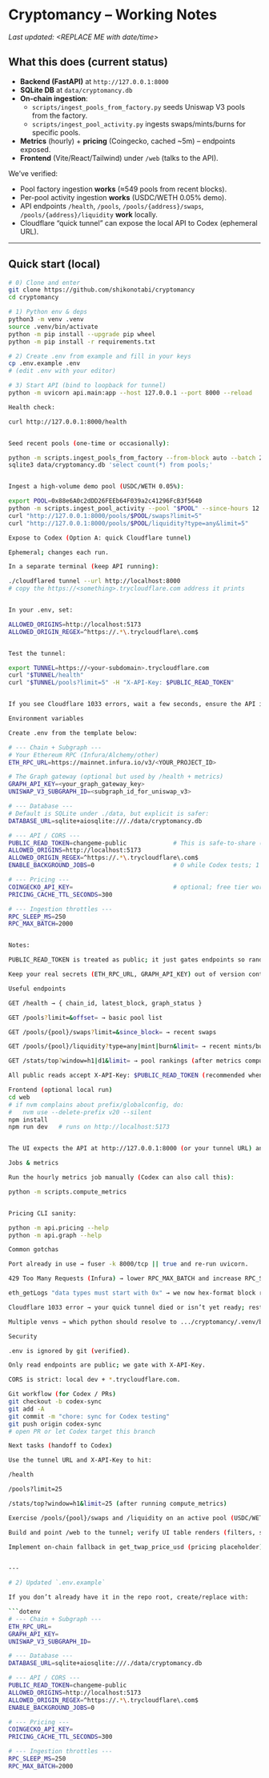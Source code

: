 # Cryptomancy – Working Notes

_Last updated: <REPLACE ME with date/time>_

## What this does (current status)
- **Backend (FastAPI)** at `http://127.0.0.1:8000`
- **SQLite DB** at `data/cryptomancy.db`
- **On-chain ingestion**:
  - `scripts/ingest_pools_from_factory.py` seeds Uniswap V3 pools from the factory.
  - `scripts/ingest_pool_activity.py` ingests swaps/mints/burns for specific pools.
- **Metrics** (hourly) + **pricing** (Coingecko, cached ~5m) – endpoints exposed.
- **Frontend** (Vite/React/Tailwind) under `/web` (talks to the API).

We’ve verified:
- Pool factory ingestion **works** (≈549 pools from recent blocks).
- Per-pool activity ingestion **works** (USDC/WETH 0.05% demo).
- API endpoints `/health`, `/pools`, `/pools/{address}/swaps`, `/pools/{address}/liquidity` **work** locally.
- Cloudflare “quick tunnel” can expose the local API to Codex (ephemeral URL).

---

## Quick start (local)

```bash
# 0) Clone and enter
git clone https://github.com/shikonotabi/cryptomancy
cd cryptomancy

# 1) Python env & deps
python3 -m venv .venv
source .venv/bin/activate
python -m pip install --upgrade pip wheel
python -m pip install -r requirements.txt

# 2) Create .env from example and fill in your keys
cp .env.example .env
# (edit .env with your editor)

# 3) Start API (bind to loopback for tunnel)
python -m uvicorn api.main:app --host 127.0.0.1 --port 8000 --reload

Health check:

curl http://127.0.0.1:8000/health


Seed recent pools (one-time or occasionally):

python -m scripts.ingest_pools_from_factory --from-block auto --batch 2000
sqlite3 data/cryptomancy.db 'select count(*) from pools;'


Ingest a high-volume demo pool (USDC/WETH 0.05%):

export POOL=0x88e6A0c2dDD26FEEb64F039a2c41296FcB3f5640
python -m scripts.ingest_pool_activity --pool "$POOL" --since-hours 12 --batch 2000
curl "http://127.0.0.1:8000/pools/$POOL/swaps?limit=5"
curl "http://127.0.0.1:8000/pools/$POOL/liquidity?type=any&limit=5"

Expose to Codex (Option A: quick Cloudflare tunnel)

Ephemeral; changes each run.

In a separate terminal (keep API running):

./cloudflared tunnel --url http://localhost:8000
# copy the https://<something>.trycloudflare.com address it prints


In your .env, set:

ALLOWED_ORIGINS=http://localhost:5173
ALLOWED_ORIGIN_REGEX=^https://.*\.trycloudflare\.com$


Test the tunnel:

export TUNNEL=https://<your-subdomain>.trycloudflare.com
curl "$TUNNEL/health"
curl "$TUNNEL/pools?limit=5" -H "X-API-Key: $PUBLIC_READ_TOKEN"


If you see Cloudflare 1033 errors, wait a few seconds, ensure the API is running, or restart the tunnel to get a fresh URL.

Environment variables

Create .env from the template below:

# --- Chain + Subgraph ---
# Your Ethereum RPC (Infura/Alchemy/other)
ETH_RPC_URL=https://mainnet.infura.io/v3/<YOUR_PROJECT_ID>

# The Graph gateway (optional but used by /health + metrics)
GRAPH_API_KEY=<your_graph_gateway_key>
UNISWAP_V3_SUBGRAPH_ID=<subgraph_id_for_uniswap_v3>

# --- Database ---
# Default is SQLite under ./data, but explicit is safer:
DATABASE_URL=sqlite+aiosqlite:///./data/cryptomancy.db

# --- API / CORS ---
PUBLIC_READ_TOKEN=changeme-public             # This is safe-to-share (read-only gate)
ALLOWED_ORIGINS=http://localhost:5173
ALLOWED_ORIGIN_REGEX=^https://.*\.trycloudflare\.com$
ENABLE_BACKGROUND_JOBS=0                      # 0 while Codex tests; 1 for auto jobs

# --- Pricing ---
COINGECKO_API_KEY=                            # optional; free tier works unauth’d
PRICING_CACHE_TTL_SECONDS=300

# --- Ingestion throttles ---
RPC_SLEEP_MS=250
RPC_MAX_BATCH=2000


Notes:

PUBLIC_READ_TOKEN is treated as public; it just gates endpoints so random scrapers don’t hammer you.

Keep your real secrets (ETH_RPC_URL, GRAPH_API_KEY) out of version control; .env is in .gitignore.

Useful endpoints

GET /health → { chain_id, latest_block, graph_status }

GET /pools?limit=&offset= → basic pool list

GET /pools/{pool}/swaps?limit=&since_block= → recent swaps

GET /pools/{pool}/liquidity?type=any|mint|burn&limit= → recent mints/burns

GET /stats/top?window=h1|d1&limit= → pool rankings (after metrics computed)

All public reads accept X-API-Key: $PUBLIC_READ_TOKEN (recommended when exposed)

Frontend (optional local run)
cd web
# if nvm complains about prefix/globalconfig, do:
#   nvm use --delete-prefix v20 --silent
npm install
npm run dev   # runs on http://localhost:5173


The UI expects the API at http://127.0.0.1:8000 (or your tunnel URL) and sends the X-API-Key.

Jobs & metrics

Run the hourly metrics job manually (Codex can also call this):

python -m scripts.compute_metrics


Pricing CLI sanity:

python -m api.pricing --help
python -m api.graph --help

Common gotchas

Port already in use → fuser -k 8000/tcp || true and re-run uvicorn.

429 Too Many Requests (Infura) → lower RPC_MAX_BATCH and increase RPC_SLEEP_MS.

eth_getLogs "data types must start with 0x" → we now hex-format block ranges; fixed in scripts.

Cloudflare 1033 error → your quick tunnel died or isn’t yet ready; restart the tunnel, keep API running.

Multiple venvs → which python should resolve to .../cryptomancy/.venv/bin/python.

Security

.env is ignored by git (verified).

Only read endpoints are public; we gate with X-API-Key.

CORS is strict: local dev + *.trycloudflare.com.

Git workflow (for Codex / PRs)
git checkout -b codex-sync
git add -A
git commit -m "chore: sync for Codex testing"
git push origin codex-sync
# open PR or let Codex target this branch

Next tasks (handoff to Codex)

Use the tunnel URL and X-API-Key to hit:

/health

/pools?limit=25

/stats/top?window=h1&limit=25 (after running compute_metrics)

Exercise /pools/{pool}/swaps and /liquidity on an active pool (USDC/WETH 0.05%).

Build and point /web to the tunnel; verify UI table renders (filters, sorts).

Implement on-chain fallback in get_twap_price_usd (pricing placeholder).


---

# 2) Updated `.env.example`

If you don’t already have it in the repo root, create/replace with:

```dotenv
# --- Chain + Subgraph ---
ETH_RPC_URL=
GRAPH_API_KEY=
UNISWAP_V3_SUBGRAPH_ID=

# --- Database ---
DATABASE_URL=sqlite+aiosqlite:///./data/cryptomancy.db

# --- API / CORS ---
PUBLIC_READ_TOKEN=changeme-public
ALLOWED_ORIGINS=http://localhost:5173
ALLOWED_ORIGIN_REGEX=^https://.*\.trycloudflare\.com$
ENABLE_BACKGROUND_JOBS=0

# --- Pricing ---
COINGECKO_API_KEY=
PRICING_CACHE_TTL_SECONDS=300

# --- Ingestion throttles ---
RPC_SLEEP_MS=250
RPC_MAX_BATCH=2000

